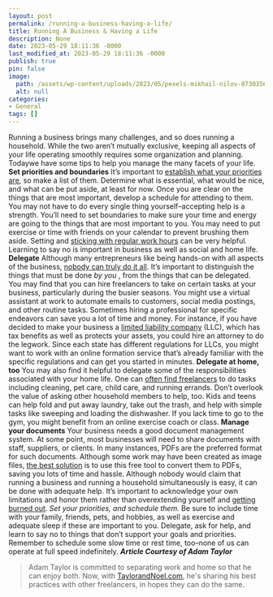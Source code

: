 ```yaml
---
layout: post
permalink: /running-a-business-having-a-life/
title: Running A Business & Having a Life
description: None
date: 2023-05-29 18:11:36 -0000
last_modified_at: 2023-05-29 18:11:36 -0000
publish: true
pin: false
image:
  path: /assets/wp-content/uploads/2023/05/pexels-mikhail-nilov-8730356-scaled.jpg
  alt: null
categories:
- General
tags: []
---
```

Running a business brings many challenges, and so does running a household. While the two aren’t mutually exclusive, keeping all aspects of your life operating smoothly requires some organization and planning. Todaywe have some tips to help you manage the many facets of your life. **Set priorities and boundaries** It’s important to [establish what your priorities are](https://medium.com/swlh/work-life-balance-can-it-exist-for-entrepreneurs-18b5e10e4623), so make a list of them. Determine what is essential, what would be nice, and what can be put aside, at least for now. Once you are clear on the things that are most important, develop a schedule for attending to them. You may not have to do every single thing yourself–accepting help is a strength. You’ll need to set boundaries to make sure your time and energy are going to the things that are most important to you. You may need to put exercise or time with friends on your calendar to prevent brushing them aside. Setting and [sticking with regular work hours](https://www.thehartford.com/business-insurance/strategy/infographics/work-life-balance) can be very helpful. Learning to say no is important in business as well as social and home life. **Delegate** Although many entrepreneurs like being hands-on with all aspects of the business, [nobody can truly do it all](https://www.lifehack.org/688325/how-to-delegate-work-the-definitive-guide-for-successful-leaders). It’s important to distinguish the things that must be done _by you_ , from the things that can be delegated. You may find that you can hire freelancers to take on certain tasks at your business, particularly during the busier seasons. You might use a virtual assistant at work to automate emails to customers, social media postings, and other routine tasks. Sometimes hiring a professional for specific endeavors can save you a lot of time and money.  For instance, if you have decided to make your business a [limited liability company](https://www.shopify.com/blog/llc-advantages) (LLC), which has tax benefits as well as protects your assets, you could hire an attorney to do the legwork. Since each state has different regulations for LLCs, you might want to work with an online formation service that’s already familiar with the specific regulations and can get you started in minutes. **Delegate at home, too** You may also find it helpful to delegate some of the responsibilities associated with your home life. One can [often find freelancers](https://motherhoodsimplified.com/how-to-delegate-in-the-home/) to do tasks including cleaning, pet care, child care, and running errands. Don’t overlook the value of asking other household members to help, too. Kids and teens can help fold and put away laundry, take out the trash, and help with simple tasks like sweeping and loading the dishwasher. If you lack time to go to the gym, you might benefit from an online exercise coach or class. **Manage your documents** Your business needs a good document management system. At some point, most businesses will need to share documents with staff, suppliers, or clients. In many instances, PDFs are the preferred format for such documents. Although some work may have been created as image files, [the best solution](https://www.adobe.com/acrobat/hub/how-to/how-to-convert-png-to-pdf) is to use this free tool to convert them to PDFs, saving you lots of time and hassle.  Although nobody would claim that running a business and running a household simultaneously is easy, it can be done with adequate help. It’s important to acknowledge your own limitations and honor them rather than overextending yourself and [getting burned out](https://www.terriklassconsulting.com/2021/07/25/juggling-leadership-responsibilities-to-avoid-burnout/).  _Set your priorities, and schedule them._ Be sure to include time with your family, friends, pets, and hobbies, as well as exercise and adequate sleep if these are important to you. Delegate, ask for help, and learn to say no to things that don’t support your goals and priorities. Remember to schedule some slow time or rest time, too–none of us can operate at full speed indefinitely. **_Article Courtesy of Adam Taylor_**

> Adam Taylor is committed to separating work and home so that he can enjoy both. Now, with [TaylorandNoel.com](https://TaylorandNoel.com), he's sharing his best practices with other freelancers, in hopes they can do the same.
